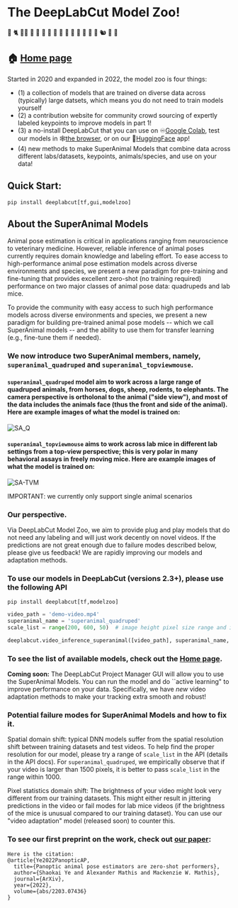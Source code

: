 # The DeepLabCut Model Zoo! 

🦒 🐈 🐕‍🦺 🐀 🐁 🦡 🦦 🐏 🐫 🐆 🦓 🐖 🐄 🐂 🦖 🐿 🦍 🦥

## 🏠 [Home page](http://modelzoo.deeplabcut.org/)

Started in 2020 and expanded in 2022, the model zoo is four things:

- (1) a collection of models that are trained on diverse data across (typically) large datsets, which means you do not need to train models yourself
- (2) a contribution website for community crowd sourcing of expertly labeled keypoints to improve models in part 1!
- (3) a no-install DeepLabCut that you can use on ♾[Google Colab](https://colab.research.google.com/github/DeepLabCut/DeepLabCut/blob/master/examples/COLAB/COLAB_DLC_ModelZoo.ipynb), 
test our models in 🕸[the browser](https://contrib.deeplabcut.org/), or on our 🤗[HuggingFace](https://huggingface.co/spaces/DeepLabCut/MegaDetector_DeepLabCut) app!
- (4) new methods to make SuperAnimal Models that combine data across different labs/datasets, keypoints, animals/species, and use on your data!

## Quick Start:
```
pip install deeplabcut[tf,gui,modelzoo]
```

## About the SuperAnimal Models

Animal pose estimation is critical in applications ranging from neuroscience to veterinary medicine. However, reliable inference of animal poses currently requires domain knowledge and labeling effort. To ease access to high-performance animal pose estimation models across diverse environments and species, we present a new paradigm for pre-training and fine-tuning that provides excellent zero-shot (no training required) performance on two major classes of animal pose data: quadrupeds and lab mice. 

To provide the community with easy access to such high performance models across diverse environments and species, we present a new paradigm for building pre-trained animal pose models -- which we call SuperAnimal models -- and the ability to use them for transfer learning (e.g., fine-tune them if needed).

### We now  introduce two SuperAnimal members, namely, `superanimal_quadruped` and `superanimal_topviewmouse`.

#### `superanimal_quadruped` model aim to work across a large range of quadruped animals, from horses, dogs, sheep, rodents, to elephants. The camera perspective is ortholonal to the animal ("side view"), and most of the data includes the animals face (thus the front and side of the animal). Here are example images of what the model is trained on:

![SA_Q](https://user-images.githubusercontent.com/28102185/209957688-954fb616-7750-4521-bb52-20a51c3a7718.png)

#### `superanimal_topviewmouse` aims to work across lab mice in different lab settings from a top-view perspective; this is very polar in many behavioral assays in freely moving mice. Here are example images of what the model is trained on:

![SA-TVM](https://user-images.githubusercontent.com/28102185/209957260-c0db72e0-4fdf-434c-8579-34bc5f27f907.png)


IMPORTANT:  we currently only support single animal scenarios

### Our perspective.

Via DeepLabCut Model Zoo, we aim to provide plug and play models that do not need any labeling and will just work decently on novel videos. If the predictions are not great enough due to failure modes described below, please give us feedback! We are rapidly improving our models and adaptation methods.


### To use our models in DeepLabCut (versions 2.3+), please use the following API

```
pip install deeplabcut[tf,modelzoo]
```

```python
video_path = 'demo-video.mp4'
superanimal_name = 'superanimal_quadruped'
scale_list = range(200, 600, 50)  # image height pixel size range and increment

deeplabcut.video_inference_superanimal([video_path], superanimal_name, scale_list=scale_list)
```


### To see the list of available models, check out the [Home page](http://modelzoo.deeplabcut.org/). 

**Coming soon:** The DeepLabCut Project Manager GUI will allow you to use the SuperAnimal Models. You can run the model and do ``active learning" to improve performance on your data. 
Specifically, we have *new* video adaptation methods to make your tracking extra smooth and robust!

### Potential failure modes for SuperAnimal Models and how to fix it.

Spatial domain shift: typical DNN models suffer from the spatial resolution shift between training datasets and test videos. To help find the proper resolution for our model, please try a range of `scale_list` in the API (details in the API docs). For `superanimal_quadruped`, we empirically observe that if your video is larger than 1500 pixels, it is better to pass `scale_list` in the range within 1000.

Pixel statistics domain shift: The brightness of your video might look very different from our training datasets. This might either result in jittering predictions in the video or fail modes for lab mice videos (if the brightness of the mice is unusual compared to our training dataset). You can use our "video adaptation" model (released soon) to counter this.
### To see our first preprint on the work, check out [our paper](https://arxiv.org/abs/2203.07436v1):

```{hint}
Here is the citation:
@article{Ye2022PanopticAP,
  title={Panoptic animal pose estimators are zero-shot performers},
  author={Shaokai Ye and Alexander Mathis and Mackenzie W. Mathis},
  journal={ArXiv},
  year={2022},
  volume={abs/2203.07436}
}
```

